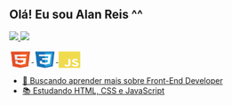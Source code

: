 ## Olá! Eu sou Alan Reis ^^
  <div>
    <a href="https://github.com/alanreiss">
    <img height="160em" src="https://github-readme-stats.vercel.app/api?username=alanreiss&show_icons=true&theme=react&include_all_commits=true&count_private=true"/>
    <img height="160em" src="https://github-readme-stats.vercel.app/api/top-langs/?username=alanreiss&layout=compact&langs_count=7&theme=react"/>
  </div>
  <div style="display: inline_block"><br>
   <img align="center" alt="Alan-HTML" height="30" width="40" src="https://raw.githubusercontent.com/devicons/devicon/master/icons/html5/html5-original.svg">
   <img align="center" alt="Alan-CSS" height="30" width="40" src="https://raw.githubusercontent.com/devicons/devicon/master/icons/css3/css3-original.svg">
   <img align="center" alt="Alan-Js" height="30" width="40" src="https://raw.githubusercontent.com/devicons/devicon/master/icons/javascript/javascript-plain.svg">
  </div>
  
- 🔭 Buscando aprender mais sobre Front-End Developer
- 📚 Estudando HTML, CSS e JavaScript


  
  
  
